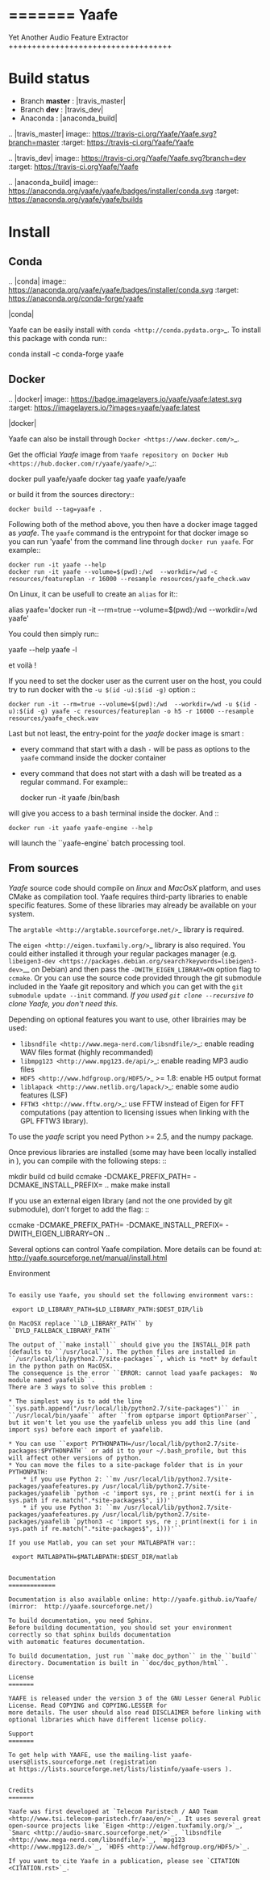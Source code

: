 =======
 Yaafe
=======

Yet Another Audio Feature Extractor
+++++++++++++++++++++++++++++++++++


Build status
============
- Branch **master** : |travis_master|
- Branch **dev** : |travis_dev|
- Anaconda : |anaconda_build|

.. |travis_master| image:: https://travis-ci.org/Yaafe/Yaafe.svg?branch=master
    :target: https://travis-ci.org/Yaafe/Yaafe

.. |travis_dev| image:: https://travis-ci.org/Yaafe/Yaafe.svg?branch=dev
    :target: https://travis-ci.orgYaafe/Yaafe

.. |anaconda_build| image:: https://anaconda.org/yaafe/yaafe/badges/installer/conda.svg
   :target: https://anaconda.org/yaafe/yaafe/builds


Install
=======

Conda
-----

.. |conda| image:: https://anaconda.org/yaafe/yaafe/badges/installer/conda.svg
   :target: https://anaconda.org/conda-forge/yaafe

|conda|

Yaafe can be easily install with `conda <http://conda.pydata.org>`_. To install this package with conda run::

  conda install -c conda-forge yaafe


Docker
------

.. |docker| image:: https://badge.imagelayers.io/yaafe/yaafe:latest.svg
   :target: https://imagelayers.io/?images=yaafe/yaafe:latest

|docker|

Yaafe can also be install through `Docker <https://www.docker.com/>`_.

Get the official *Yaafe* image from `Yaafe repository on Docker Hub <https://hub.docker.com/r/yaafe/yaafe/>`_::

  docker pull yaafe/yaafe
  docker tag yaafe yaafe/yaafe

or build it from the sources directory::

    docker build --tag=yaafe .

Following both of the method above, you then have a docker image tagged as *yaafe*.
The ``yaafe`` command is the entrypoint for that docker image so you can run 'yaafe' from the command line through `docker run yaafe`. For example::

    docker run -it yaafe --help
    docker run -it yaafe --volume=$(pwd):/wd  --workdir=/wd -c resources/featureplan -r 16000 --resample resources/yaafe_check.wav

On Linux, it can be usefull to create an ``alias`` for it::

  alias yaafe='docker run -it --rm=true --volume=$(pwd):/wd  --workdir=/wd yaafe'

You could then simply run::

  yaafe --help
  yaafe -l

et voilà !

If you need to set the docker user as the current user on the host, you could try to run docker with the  ``-u $(id -u):$(id -g)`` option ::

    docker run -it --rm=true --volume=$(pwd):/wd  --workdir=/wd -u $(id -u):$(id -g) yaafe -c resources/featureplan -o h5 -r 16000 --resample resources/yaafe_check.wav

Last but not least, the entry-point for the *yaafe* docker image is smart :

- every command that start with a dash ``-`` will be pass as options to the ``yaafe`` command inside the docker container
- every command that does not start with a dash will be treated as a regular command. For example::

    docker run -it yaafe /bin/bash

will give you access to a bash terminal inside the docker. And ::

    docker run -it yaafe yaafe-engine --help

will launch the  ``yaafe-engine` batch processing tool.



From sources
------------

*Yaafe* source code should compile on *linux* and *MacOsX* platform, and uses CMake as compilation tool.
Yaafe requires third-party libraries to enable specific features. Some of these libraries may already be available on your system.

The `argtable <http://argtable.sourceforge.net/>`_ library is required.

The `eigen <http://eigen.tuxfamily.org/>`_  library is also required. You could either installed it through your regular packages manager (e.g. `libeigen3-dev <https://packages.debian.org/search?keywords=libeigen3-dev>`__ on Debian) and then pass the ``-DWITH_EIGEN_LIBRARY=ON`` option flag to ``ccmake``. 
Or you can use the source code provided through the git submodule included in the Yaafe git repository and which you can get with the ``git submodule update --init`` command. *If you used ``git clone --recursive`` to clone Yaafe, you don't need this.*


Depending on optional features you want to use, other librairies may be used:

* `libsndfile <http://www.mega-nerd.com/libsndfile/>`_: enable reading WAV files format (highly recommanded)
* `libmpg123 <http://www.mpg123.de/api/>`_: enable reading MP3 audio files
* `HDF5 <http://www.hdfgroup.org/HDF5/>`_ >= 1.8: enable H5 output format
* `liblapack <http://www.netlib.org/lapack/>`_: enable some audio features (LSF)
* `FFTW3 <http://www.fftw.org/>`_: use FFTW instead of Eigen for FFT computations (pay attention to licensing issues when linking with the GPL FFTW3 library).

To use the *yaafe* script you need Python >= 2.5, and the numpy package.

Once previous libraries are installed (some may have been locally installed in <lib-path>),
you can compile with the following steps: ::

 mkdir build
 cd build
 ccmake -DCMAKE_PREFIX_PATH=<lib-path> -DCMAKE_INSTALL_PREFIX=<install-path> ..
 make
 make install

If you use an external eigen library (and not the one provided by git submodule), don't forget to add the  flag: ::

 ccmake -DCMAKE_PREFIX_PATH=<lib-path> -DCMAKE_INSTALL_PREFIX=<install-path> -DWITH_EIGEN_LIBRARY=ON ..


Several options can control Yaafe compilation. More details can be found at:
	http://yaafe.sourceforge.net/manual/install.html


Environment
~~~~~~~~~~~

To easily use Yaafe, you should set the following environment vars::

 export LD_LIBRARY_PATH=$LD_LIBRARY_PATH:$DEST_DIR/lib

On MacOSX replace ``LD_LIBRARY_PATH`` by ``DYLD_FALLBACK_LIBRARY_PATH``

The output of ``make install`` should give you the INSTALL_DIR path (defaults to ``/usr/local``). The python files are installed in ``/usr/local/lib/python2.7/site-packages``, which is *not* by default in the python path on MacOSX.
The consequence is the error ``ERROR: cannot load yaafe packages:  No module named yaafelib``.
There are 3 ways to solve this problem :

* The simplest way is to add the line ``sys.path.append("/usr/local/lib/python2.7/site-packages")`` in ``/usr/local/bin/yaafe`` after ``from optparse import OptionParser``, but it won't let you use the yaafelib unless you add this line (and import sys) before each import of yaafelib.

* You can use ``export PYTHONPATH=/usr/local/lib/python2.7/site-packages:$PYTHONPATH`` or add it to your ~/.bash_profile, but this will affect other versions of python.
* You can move the files to a site-package folder that is in your PYTHONPATH:
	* if you use Python 2: ``mv /usr/local/lib/python2.7/site-packages/yaafefeatures.py /usr/local/lib/python2.7/site-packages/yaafelib `python -c 'import sys, re ; print next(i for i in sys.path if re.match(".*site-packages$", i))'``
	* if you use Python 3: ``mv /usr/local/lib/python2.7/site-packages/yaafefeatures.py /usr/local/lib/python2.7/site-packages/yaafelib `python3 -c 'import sys, re ; print(next(i for i in sys.path if re.match(".*site-packages$", i)))'``

If you use Matlab, you can set your MATLABPATH var::

 export MATLABPATH=$MATLABPATH:$DEST_DIR/matlab


Documentation
=============

Documentation is also available online: http://yaafe.github.io/Yaafe/ (mirror:  http://yaafe.sourceforge.net/)

To build documentation, you need Sphinx.
Before building documentation, you should set your environment correctly so that sphinx builds documentation
with automatic features documentation.

To build documentation, just run ``make doc_python`` in the ``build`` directory. Documentation is built in ``doc/doc_python/html``.

License
=======

YAAFE is released under the version 3 of the GNU Lesser General Public License. Read COPYING and COPYING.LESSER for
more details. The user should also read DISCLAIMER before linking with optional libraries which have different license policy.

Support
=======

To get help with YAAFE, use the mailing-list yaafe-users@lists.sourceforge.net (registration
at https://lists.sourceforge.net/lists/listinfo/yaafe-users ).


Credits
=======

Yaafe was first developed at `Telecom Paristech / AAO Team <http://www.tsi.telecom-paristech.fr/aao/en/>`_. It uses several great open-source projects like `Eigen <http://eigen.tuxfamily.org/>`_, `Smarc <http://audio-smarc.sourceforge.net/>`_, `libsndfile <http://www.mega-nerd.com/libsndfile/>`_, `mpg123 <http://www.mpg123.de/>`_, `HDF5 <http://www.hdfgroup.org/HDF5/>`_.

If you want to cite Yaafe in a publication, please see `CITATION <CITATION.rst>`_.
